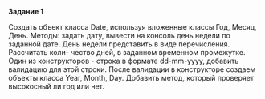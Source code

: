 **Задание 1**

Создать объект класса Date, используя вложенные
классы Год, Месяц, День. Методы: задать дату, вывести
на консоль день недели по заданной дате. День недели
представить в виде перечисления. Рассчитать коли-
чество дней, в заданном временном промежутке. Один
из конструкторов - строка в формате dd-mm-yyyy,
добавить валидацию для этой строки. После валидации
в конструкторе создаем объекты класса Year, Month,
Day. Добавить метод, который проверяет высокосный ли
год или нет.